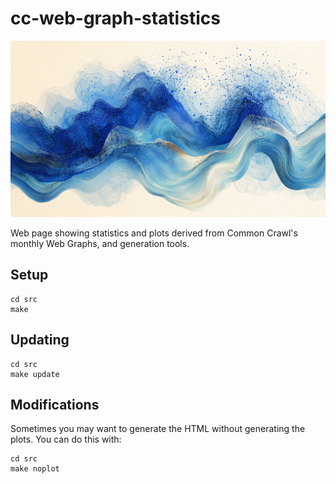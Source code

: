 # cc-web-graph-statistics

![image](docs/img/masthead.webp)

Web page showing statistics and plots derived from Common Crawl's monthly Web Graphs, and generation tools.

## Setup

```
cd src
make
```

## Updating

```
cd src
make update
```

## Modifications

Sometimes you may want to generate the HTML without generating the plots.  You can do this with:

```
cd src
make noplot
```
